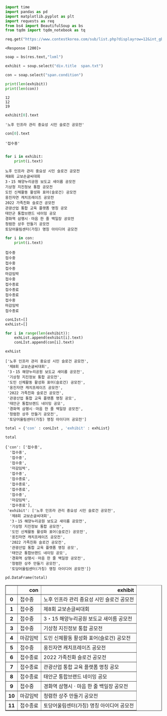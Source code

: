 ```python
import time
import pandas as pd
import matplotlib.pyplot as plt
import requests as req
from bs4 import BeautifulSoup as bs
from tqdm import tqdm_notebook as tq

```


```python
req.get("https://www.contestkorea.com/sub/list.php?displayrow=12&int_gbn=1&Txt_sGn=1&Txt_key=all&Txt_word=&Txt_bcode=030510001&Txt_code1%5B0%5D=26&Txt_code1%5B1%5D=30&Txt_code1%5B2%5D=76&Txt_code1%5B3%5D=58&Txt_aarea=&Txt_area=&Txt_sortkey=a.str_aedate&Txt_sortword=asc&Txt_host=&Txt_tipyn=&Txt_actcode=&page=1")
```




    <Response [200]>




```python
soap = bs(res.text,"lxml")
```


```python
exhibit = soup.select("div.title  span.txt")
```


```python
con = soap.select("span.condition")
```


```python
print(len(exhibit))
print(len(con))
```

    12
    12
    19
    


```python
exhibit[0].text
```




    '노후 인프라 관리 중요성 시민 슬로건 공모전'




```python
con[0].text
```




    '접수중'




```python

```


```python
for i in exhibit:
    print(i.text)
```

    노후 인프라 관리 중요성 시민 슬로건 공모전
    제8회 교보손글씨대회
    3・15 해양누리공원 보도교 새이름 공모전
    기상청 지진정보 통합 공모전
    도민 신체활동 활성화 표어(슬로건) 공모전
    옹진자연 캐치프레이즈 공모전
    2022 가족친화 슬로건 공모전
    관광산업 통합 교육 플랫폼 명칭 공모
    태안군 통합브랜드 네이밍 공모
    경화역 삼행시ㆍ마음 한 줄 백일장 공모전
    청렴한 상주 만들기 공모전
    토당어울림센터(가칭) 명칭 아이디어 공모전
    


```python
for i in con:
    print(i.text)
```

    접수중
    접수중
    접수중
    접수중
    마감임박
    접수중
    접수종료
    접수종료
    접수종료
    접수중
    마감임박
    접수종료
    


```python
conLIst=[]
exhList=[]
```


```python
for i in range(len(exhibit)):
    exhList.append(exhibit[i].text)
    conLIst.append(con[i].text)
```


```python
exhList
```




    ['노후 인프라 관리 중요성 시민 슬로건 공모전',
     '제8회 교보손글씨대회',
     '3・15 해양누리공원 보도교 새이름 공모전',
     '기상청 지진정보 통합 공모전',
     '도민 신체활동 활성화 표어(슬로건) 공모전',
     '옹진자연 캐치프레이즈 공모전',
     '2022 가족친화 슬로건 공모전',
     '관광산업 통합 교육 플랫폼 명칭 공모',
     '태안군 통합브랜드 네이밍 공모',
     '경화역 삼행시ㆍ마음 한 줄 백일장 공모전',
     '청렴한 상주 만들기 공모전',
     '토당어울림센터(가칭) 명칭 아이디어 공모전']




```python
total = {'con' : conLIst , 'exhibit' : exhList}
```


```python
total
```




    {'con': ['접수중',
      '접수중',
      '접수중',
      '접수중',
      '마감임박',
      '접수중',
      '접수종료',
      '접수종료',
      '접수종료',
      '접수중',
      '마감임박',
      '접수종료'],
     'exhibit': ['노후 인프라 관리 중요성 시민 슬로건 공모전',
      '제8회 교보손글씨대회',
      '3・15 해양누리공원 보도교 새이름 공모전',
      '기상청 지진정보 통합 공모전',
      '도민 신체활동 활성화 표어(슬로건) 공모전',
      '옹진자연 캐치프레이즈 공모전',
      '2022 가족친화 슬로건 공모전',
      '관광산업 통합 교육 플랫폼 명칭 공모',
      '태안군 통합브랜드 네이밍 공모',
      '경화역 삼행시ㆍ마음 한 줄 백일장 공모전',
      '청렴한 상주 만들기 공모전',
      '토당어울림센터(가칭) 명칭 아이디어 공모전']}




```python
pd.DataFrame(total)
```




<div>
<style scoped>
    .dataframe tbody tr th:only-of-type {
        vertical-align: middle;
    }

    .dataframe tbody tr th {
        vertical-align: top;
    }

    .dataframe thead th {
        text-align: right;
    }
</style>
<table border="1" class="dataframe">
  <thead>
    <tr style="text-align: right;">
      <th></th>
      <th>con</th>
      <th>exhibit</th>
    </tr>
  </thead>
  <tbody>
    <tr>
      <th>0</th>
      <td>접수중</td>
      <td>노후 인프라 관리 중요성 시민 슬로건 공모전</td>
    </tr>
    <tr>
      <th>1</th>
      <td>접수중</td>
      <td>제8회 교보손글씨대회</td>
    </tr>
    <tr>
      <th>2</th>
      <td>접수중</td>
      <td>3・15 해양누리공원 보도교 새이름 공모전</td>
    </tr>
    <tr>
      <th>3</th>
      <td>접수중</td>
      <td>기상청 지진정보 통합 공모전</td>
    </tr>
    <tr>
      <th>4</th>
      <td>마감임박</td>
      <td>도민 신체활동 활성화 표어(슬로건) 공모전</td>
    </tr>
    <tr>
      <th>5</th>
      <td>접수중</td>
      <td>옹진자연 캐치프레이즈 공모전</td>
    </tr>
    <tr>
      <th>6</th>
      <td>접수종료</td>
      <td>2022 가족친화 슬로건 공모전</td>
    </tr>
    <tr>
      <th>7</th>
      <td>접수종료</td>
      <td>관광산업 통합 교육 플랫폼 명칭 공모</td>
    </tr>
    <tr>
      <th>8</th>
      <td>접수종료</td>
      <td>태안군 통합브랜드 네이밍 공모</td>
    </tr>
    <tr>
      <th>9</th>
      <td>접수중</td>
      <td>경화역 삼행시ㆍ마음 한 줄 백일장 공모전</td>
    </tr>
    <tr>
      <th>10</th>
      <td>마감임박</td>
      <td>청렴한 상주 만들기 공모전</td>
    </tr>
    <tr>
      <th>11</th>
      <td>접수종료</td>
      <td>토당어울림센터(가칭) 명칭 아이디어 공모전</td>
    </tr>
  </tbody>
</table>
</div>




```python

```
